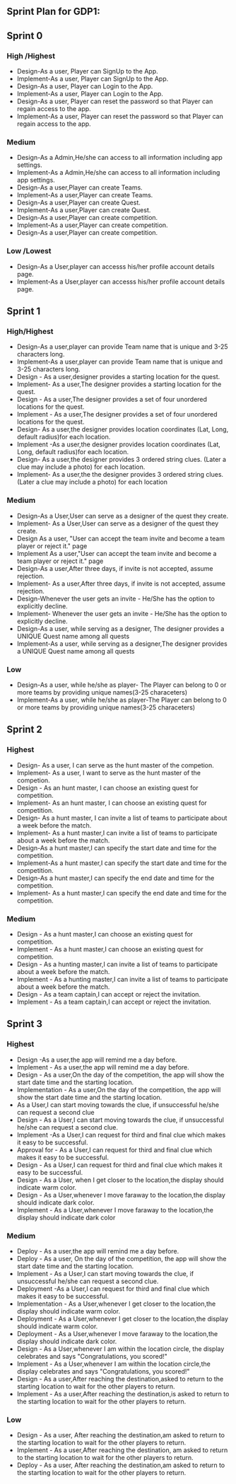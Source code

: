 ## Sprint Plan for GDP1:

## Sprint 0

### High /Highest

* Design-As a user, Player can SignUp to the App.
* Implement-As a user, Player can SignUp to the App.
* Design-As a user, Player can Login to the App.
* Implement-As a user, Player can Login to the App.
* Design-As a user, Player can reset the password so that Player can regain access to the app.
* Implement-As a user, Player can reset the password so that Player can regain access to the app.

### Medium
* Design-As a Admin,He/she can access to all information including app settings.
* Implement-As a Admin,He/she can access to all information including app settings.
* Design-As a user,Player can create Teams.
* Implement-As a user,Player can create Teams.
* Design-As a user,Player can create Quest.
* Implement-As a user,Player can create Quest.
* Design-As a user,Player can create competition.
* Implement-As a user,Player can create competition.
* Design-As a user,Player can create competition.

### Low /Lowest
* Design-As a User,player can accesss his/her profile account details page.
* Implement-As a User,player can accesss his/her profile account details page.


## Sprint 1
### High/Highest
* Design-As a user,player can provide Team name that is  unique and 3-25 characters long.
* Implement-As a user,player can provide Team name that is  unique and 3-25 characters long.
* Design - As a user,designer provides a starting location for the quest.
* Implement- As a user,The designer provides a starting location for the quest.
* Design - As a user,The designer provides a set of four unordered locations for the quest.
* Implement - As a user,The designer provides a set of four unordered locations for the quest.
* Design- As a user,the designer provides location coordinates (Lat, Long, default radius)for each location.
* Implement -As a user,the designer provides location coordinates (Lat, Long, default radius)for each location.
* Design- As a user,the designer provides 3 ordered string clues. (Later a clue may include a photo) for each location.
* Implement- As a user,the the designer provides 3 ordered string clues. (Later a clue may include a photo) for each location

### Medium
* Design-As a User,User can serve as a designer of the quest they create.
* Implement- As a User,User can serve as a designer of the quest they create.
* Design As a user, "User can accept the team invite and become a team player or reject it." page
* Implement As a user,"User can accept the team invite and become a team player or reject it." page
* Design-As a user,After three days, if invite is not accepted, assume rejection.
* Implement- As a user,After three days, if invite is not accepted, assume rejection.
* Design-Whenever the user gets an invite - He/She has the option to explicitly decline.
* Implement- Whenever the user gets an invite - He/She has the option to explicitly decline.
* Design-As a user, while serving  as a designer, The designer provides a UNIQUE Quest name among all quests
* Implement-As a user, while serving  as a designer,The designer provides a UNIQUE Quest name among all quests

### Low
* Design-As a user, while he/she  as player- The Player can belong to 0 or more teams by providing unique names(3-25 characeters)
* Implement-As a user, while he/she  as player-The Player can belong to 0 or more teams by providing unique names(3-25 characeters)

## Sprint 2
### Highest
* Design- As a user, I can serve as the hunt master of the competion.
* Implement- As a user, I want to serve as the hunt master of the competion.
* Design - As an hunt master, I can choose an existing quest for competition.
* Implement- As an hunt master, I can choose an existing quest for competition.
* Design- As a hunt master, I can invite a list of teams to participate about a week before the match.
* Implement- As a hunt master,I can invite a list of teams to participate about a week before the match.
* Design-As a hunt master,I can specify the start date and time for the competition.
* Implement-As a hunt master,I can specify the start date and time for the competition.
* Design-As a hunt master,I can specify the end date and time for the competition.
* Implement- As a hunt master,I can specify the end date and time for the competition.
### Medium
* Design - As a hunt master,I can choose an existing quest for competition.
* Implement - As a hunt master,I can choose an existing quest for competition.
* Design - As a hunting master,I can invite a list of teams to participate about a week before the match.
* Implement - As a hunting master,I can invite a list of teams to participate about a week before the match.
* Design - As a team captain,I can accept or reject the invitation.
* Implement - As a team captain,I can accept or reject the invitation.

## Sprint 3
### Highest

* Design -As a user,the app will remind me a day before.
* Implement - As a user,the app will remind me a day before.
* Design - As a user,On the day of the competition, the app will show the start date time and the starting location.
* Implementation - As a user,On the day of the competition, the app will show the start date time and the starting location.
* As a User,I can start moving towards the clue, if unsuccessful he/she can request a second clue
* Design - As a User,I can start moving towards the clue, if unsuccessful he/she can request a second clue.
* Implement -As a User,I can request for third and final clue which makes it easy to be successful.
* Approval for - As a User,I can request for third and final clue which makes it easy to be successful.
* Design - As a User,I can request for third and final clue which makes it easy to be successful.
* Design - As a User, when I get closer to the location,the display should indicate warm color.
* Design - As a User,whenever I move faraway to the location,the display should indicate dark color.
* Implement - As a User,whenever I move faraway to the location,the display should indicate dark color

### Medium

* Deploy -  As a user,the app will remind me a day before.
* Deploy - As a user, On the day of the competition, the app will show the start date time and the starting location.
* Implement - As a User,I can start moving towards the clue, if unsuccessful he/she can request a second clue.
* Deployment -As a User,I can request for third and final clue which makes it easy to be successful.
* Implementation - As a User,whenever I get closer to the location,the display should indicate warm color.
* Deployment - As a User,whenever I get closer to the location,the display should indicate warm color.
* Deployment - As a User,whenever I move faraway to the location,the display should indicate dark color.
* Design - As a User,whenever I am within the location circle, the display celebrates and says "Congratulations, you scored!"
* Implement - As a User,whenever I am within the location circle,the display celebrates and says "Congratulations, you scored!"
* Design - As a user,After reaching the destination,asked to return to the starting location to wait for the other players to return.
* Implement - As a user,After reaching the destination,is asked to return to the starting location to wait for the other players to return.

### Low
* Design - As a user, After reaching the destination,am asked to return to the starting location to wait for the other players to return.
* Implement - As a user,After reaching the destination, am asked to return to the starting location to wait for the other players to return.
* Deploy - As a user, After reaching the destination,am asked to return to the starting location to wait for the other players to return.


